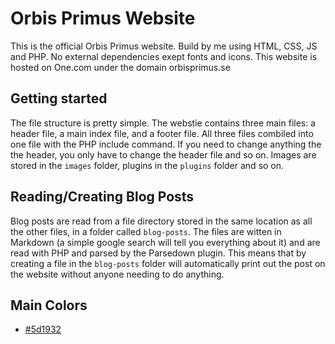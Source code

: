 # Orbis Primus Website
This is the official Orbis Primus website. Build by me using HTML, CSS, JS and PHP. No external dependencies exept fonts and icons. This website is hosted on One.com under the domain orbisprimus.se

## Getting started 
The file structure is pretty simple. The webstie contains three main files: a header file, a main index file, and a footer file. All three files combiled into one file with the PHP include command. If you need to change anything the the header, you only have to change the header file and so on. 
Images are stored in the `images` folder, plugins in the `plugins` folder and so on. 

## Reading/Creating Blog Posts
Blog posts are read from a file directory stored in the same location as all the other files, in a folder called `blog-posts`. The files are witten in Markdown (a simple google search will tell you everything about it) and are read with PHP and parsed by the Parsedown plugin. This means that by creating a file in the `blog-posts` folder will automatically print out the post on the website without anyone needing to do anything. 

## Main Colors

- [#5d1932](https://www.google.com/search?sxsrf=ALeKk01tNzFGzzn0eydNC0YP4A_kGyVbuQ%3A1597320284362&ei=XCw1X9W_FcvZrgTVx5_AAw&q=%235d1932&oq=%235d1932&gs_lcp=CgZwc3ktYWIQAzoECCMQJ1DlBljlBmDAB2gAcAB4AIABUYgBkAGSAQEymAEAoAEBqgEHZ3dzLXdpesABAQ&sclient=psy-ab&ved=0ahUKEwjV3ZDhkZjrAhXLrIsKHdXjBzgQ4dUDCAs&uact=5)
